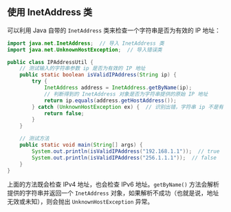 ## 使用 InetAddress 类

可以利用 Java 自带的 `InetAddress` 类来检查一个字符串是否为有效的 IP 地址：

```java
import java.net.InetAddress;  // 导入 InetAddress 类
import java.net.UnknownHostException;  // 导入错误类

public class IPAddressUtil {
    // 测试输入的字符串参数 ip 是否为有效的 IP 地址
    public static boolean isValidIPAddress(String ip) {
        try {
            InetAddress address = InetAddress.getByName(ip);
            // 判断得到的 InetAddress 对象是否为字符串提供的原始 IP 地址
            return ip.equals(address.getHostAddress());
        } catch (UnknownHostException ex) {  // 识别出错，字符串 ip 不是有效的 IP 地址
            return false;
        }
    }

    // 测试方法
    public static void main(String[] args) {
        System.out.println(isValidIPAddress("192.168.1.1"));  // true
        System.out.println(isValidIPAddress("256.1.1.1"));  // false
    }
}
```

上面的方法既会检查 IPv4 地址，也会检查 IPv6 地址。`getByName()` 方法会解析提供的字符串并返回一个 `InetAddress` 对象，如果解析不成功（也就是说，地址无效或未知），则会抛出 `UnknownHostException` 异常。